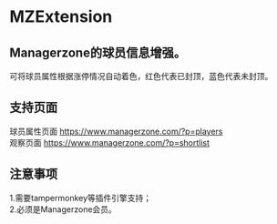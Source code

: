 # MZExtension
## Managerzone的球员信息增强。
可将球员属性根据涨停情况自动着色，红色代表已封顶，蓝色代表未封顶。  
## 支持页面
球员属性页面 https://www.managerzone.com/?p=players  
观察页面 https://www.managerzone.com/?p=shortlist  
## 注意事项
1.需要tampermonkey等插件引擎支持；  
2.必须是Managerzone会员。 
